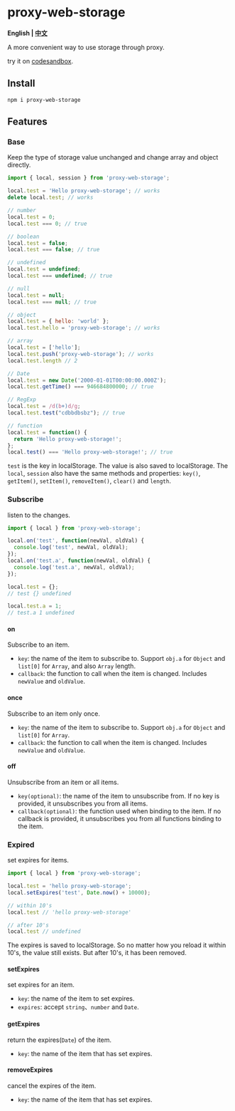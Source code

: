 # proxy-web-storage

**English | [中文](./README.zh.md)**

A more convenient way to use storage through proxy.

try it on [codesandbox](https://codesandbox.io/s/proxy-web-storage-demo-3w6uex).

## Install

```shell
npm i proxy-web-storage
```

## Features

### Base

Keep the type of storage value unchanged and change array and object directly.

```js
import { local, session } from 'proxy-web-storage';

local.test = 'Hello proxy-web-storage'; // works
delete local.test; // works

// number
local.test = 0;
local.test === 0; // true

// boolean
local.test = false;
local.test === false; // true

// undefined
local.test = undefined;
local.test === undefined; // true

// null
local.test = null;
local.test === null; // true

// object
local.test = { hello: 'world' };
local.test.hello = 'proxy-web-storage'; // works

// array
local.test = ['hello'];
local.test.push('proxy-web-storage'); // works
local.test.length // 2

// Date
local.test = new Date('2000-01-01T00:00:00.000Z');
local.test.getTime() === 946684800000; // true

// RegExp
local.test = /d(b+)d/g;
local.test.test("cdbbdbsbz"); // true

// function
local.test = function() {
  return 'Hello proxy-web-storage!';
};
local.test() === 'Hello proxy-web-storage!'; // true
```

`test` is the key in localStorage. The value is also saved to localStorage.
The `local`, `session` also have the same methods and properties: `key()`, `getItem()`, `setItem()`, `removeItem()`, `clear()` and `length`.

### Subscribe

listen to the changes.

```js
import { local } from 'proxy-web-storage';

local.on('test', function(newVal, oldVal) {
  console.log('test', newVal, oldVal);
});
local.on('test.a', function(newVal, oldVal) {
  console.log('test.a', newVal, oldVal);
});

local.test = {};
// test {} undefined

local.test.a = 1;
// test.a 1 undefined
```

#### on

Subscribe to an item.

- `key`: the name of the item to subscribe to. Support `obj.a` for `Object` and `list[0]` for `Array`, and also `Array` length.
- `callback`: the function to call when the item is changed. Includes `newValue` and `oldValue`.

#### once

Subscribe to an item only once.

- `key`: the name of the item to subscribe to. Support `obj.a` for `Object` and `list[0]` for `Array`.
- `callback`: the function to call when the item is changed. Includes `newValue` and `oldValue`.

#### off

Unsubscribe from an item or all items.

- `key(optional)`: the name of the item to unsubscribe from. If no key is provided, it unsubscribes you from all items.
- `callback(optional)`: the function used when binding to the item. If no callback is provided, it unsubscribes you from all functions binding to the item.

### Expired

set expires for items.

```js
import { local } from 'proxy-web-storage';

local.test = 'hello proxy-web-storage';
local.setExpires('test', Date.now() + 10000);

// within 10's
local.test // 'hello proxy-web-storage'

// after 10's
local.test // undefined
```

The expires is saved to localStorage.
So no matter how you reload it within 10's, the value still exists.
But after 10's, it has been removed.

#### setExpires

set expires for an item.

- `key`: the name of the item to set expires.
- `expires`: accept `string`、`number` and `Date`.

#### getExpires

return the expires(`Date`) of the item.

- `key`: the name of the item that has set expires.

#### removeExpires

cancel the expires of the item.

- `key`: the name of the item that has set expires.

